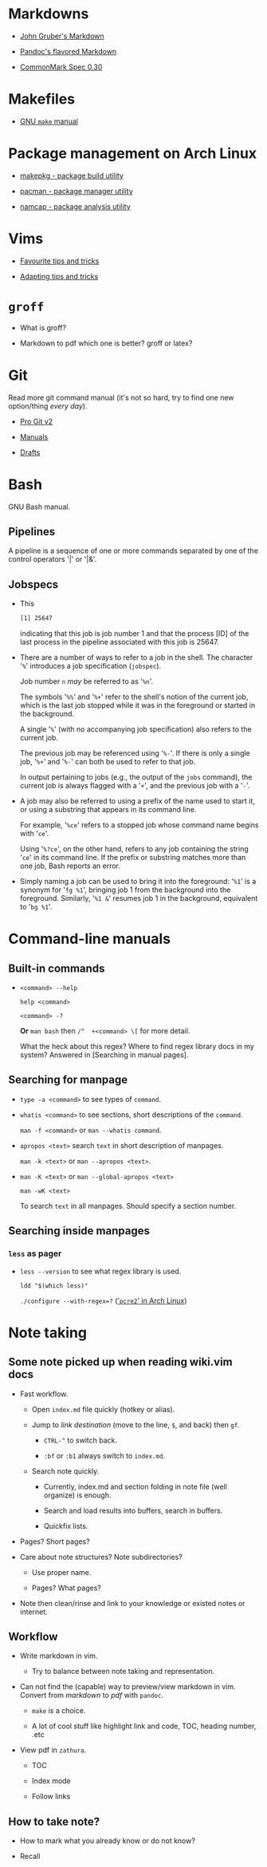 # Markdowns

- [John Gruber's Markdown](markdowns/john-grubers-markdown.md)

- [Pandoc's flavored Markdown](markdowns/pandocs-flavored-markdown.md)

- [CommonMark Spec 0.30](markdowns/commonmark-spec-0.30.md)

# Makefiles

- [GNU `make` manual](makes/gnu-make-manual.md)

# Package management on Arch Linux

- [makepkg - package build utility](package-managament-arch-linux/makepkg.md)

- [pacman - package manager utility](package-managament-arch-linux/pacman.md)

- [namcap - package analysis utility](package-managament-arch-linux/namcap.md)

# Vims

- [Favourite tips and tricks](vims/favourite-tips-and-tricks.md)

- [Adapting tips and tricks](vims/adapting-tips-and-tricks.md)

# `groff`

- What is groff?

- Markdown to pdf which one is better? groff or latex?

# Git

Read more git command manual (it's not so hard, try to find one new
option/thing *every day*).

- [Pro Git v2](git/pro-git-v2.md)

- [Manuals](git/manuals.md)

- [Drafts](git/drafts.md)

# Bash

GNU Bash manual.

## Pipelines

A pipeline is a sequence of one or more commands separated by one of the
control operators '|' or '|&'.

## Jobspecs

- This

  ```bash
  [1] 25647
  ```

  indicating that this job is job number 1 and that the process [ID] of
  the last process in the pipeline associated with this job is 25647.

- There are a number of ways to refer to a job in the shell. The
  character '`%`' introduces a job specification (`jobspec`).

  Job number `n` *may* be referred to as '`%n`'.

  The symbols '`%%`' and '`%+`' refer to the shell's notion of the
  current job, which is the last job stopped while it was in the
  foreground or started in the background.

  A single '`%`' (with no accompanying job specification) also refers to
  the current job.

  The previous job may be referenced using '`%-`'. If there is only a
  single job, '`%+`' and '`%-`' can both be used to refer to that job.

  In output pertaining to jobs (e.g., the output of the `jobs` command),
  the current job is always flagged with a '`+`', and the previous job
  with a '`-`'.

- A job may also be referred to using a prefix of the name used to start
  it, or using a substring that appears in its command line.

  For example, '`%ce`' refers to a stopped job whose command name begins
  with '`ce`'.

  Using '`%?ce`', on the other hand, refers to any job containing the
  string '`ce`' in its command line. If the prefix or substring matches
  more than one job, Bash reports an error.

- Simply naming a job can be used to bring it into the foreground:
  '`%1`' is a synonym for '`fg %1`', bringing job 1 from the background
  into the foreground. Similarly, '`%1 &`' resumes job 1 in the
  background, equivalent to '`bg %1`'.

# Command-line manuals

## Built-in commands

- `<command> --help`

  `help <command>`

  `<command> -?`

  **Or** `man bash` then `/^  +<command> \[` for more detail.

  What the heck about this regex? Where to find regex library docs in my
  system? Answered in [Searching in manual pages].

## Searching for manpage

- `type -a <command>` to see types of `command`.

- `whatis <command>` to see sections, short descriptions of the `command`.

  `man -f <command>` or `man --whatis command`.

- `apropos <text>` search `text` in short description of manpages.

  `man -k <text>` or `man --apropos <text>`.

- `man -K <text>` or `man --global-apropos <text>`

  `man -wK <text>`

  To search `text` in all manpages. Should specify a section number.

## Searching inside manpages

### `less` as pager

- `less --version` to see what regex library is used.

  `ldd "$(which less)"`

  `./configure --with-regex=?` (['`pcre2`' in Arch Linux])

['`pcre2`' in Arch Linux]:
https://raw.githubusercontent.com/archlinux/svntogit-packages/packages/less/trunk/PKGBUILD

# Note taking

## Some note picked up when reading wiki.vim docs

- Fast workflow.

  + Open `index.md` file quickly (hotkey or alias).

  + Jump to *link destination* (move to the line, `$`, and back) then `gf`.

    * `CTRL-^` to switch back.

    * `:bf` or `:b1` always switch to `index.md`.

  + Search note quickly.

    * Currently, index.md and section folding in note file (well
      organize) is enough.

    * Search and load results into buffers, search in buffers.

    * Quickfix lists.

- Pages? Short pages?

- Care about note structures? Note subdirectories?

  + Use proper name.

  + Pages? What pages?

- Note then clean/rinse and link to your knowledge or existed notes or
  internet.

## Workflow

- Write markdown in vim.

  + Try to balance between note taking and representation.

- Can not find the (capable) way to preview/view markdown in vim.
  Convert from *markdown* to *pdf* with `pandoc`.

  + `make` is a choice.

  + A lot of cool stuff like highlight link and code, TOC, heading
    number, .etc

- View pdf in `zathura`.

  + TOC

  + Index mode

  + Follow links

## How to take note?

- How to mark what you already know or do not know?

- Recall

